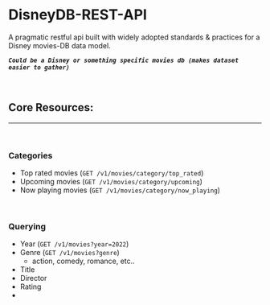# DisneyDB-REST-API
A pragmatic restful api built with widely adopted standards &amp; practices for a Disney movies-DB data model.

**_`Could be a Disney or something specific movies db (makes dataset easier to gather)`_**

<br>

## Core Resources:
----

<br>

### Categories
- Top rated movies (`GET /v1/movies/category/top_rated`)
- Upcoming movies (`GET /v1/movies/category/upcoming`)
- Now playing movies (`GET /v1/movies/category/now_playing`)

<br>

### Querying
- Year (`GET /v1/movies?year=2022`)
- Genre (`GET /v1/movies?genre`)
    * action, comedy, romance, etc..
- Title
- Director
- Rating
- 
